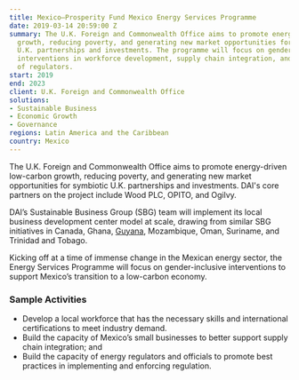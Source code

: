```yaml
---
title: Mexico—Prosperity Fund Mexico Energy Services Programme
date: 2019-03-14 20:59:00 Z
summary: The U.K. Foreign and Commonwealth Office aims to promote energy-driven low-carbon
  growth, reducing poverty, and generating new market opportunities for symbiotic
  U.K. partnerships and investments. The programme will focus on gender-inclusive
  interventions in workforce development, supply chain integration, and capacity building
  of regulators.
start: 2019
end: 2023
client: U.K. Foreign and Commonwealth Office
solutions:
- Sustainable Business
- Economic Growth
- Governance
regions: Latin America and the Caribbean
country: Mexico
---
```


The U.K. Foreign and Commonwealth Office aims to promote energy-driven low-carbon growth, reducing poverty, and generating new market opportunities for symbiotic U.K. partnerships and investments. DAI's core partners on the project include Wood PLC, OPITO, and Ogilvy.

DAI’s Sustainable Business Group (SBG) team will implement its local business development center model at scale, drawing from similar SBG initiatives in Canada, Ghana, [Guyana](https://www.dai.com/our-work/projects/guyana-centre-for-local-business-development), Mozambique, Oman, Suriname, and Trinidad and Tobago.

Kicking off at a time of immense change in the Mexican energy sector, the Energy Services Programme will focus on gender-inclusive interventions to support Mexico’s transition to a low-carbon economy.

### Sample Activities
  
* Develop a local workforce that has the necessary skills and international certifications to meet industry demand.
* Build the capacity of Mexico’s small businesses to better support supply chain integration; and
* Build the capacity of energy regulators and officials to promote best practices in implementing and enforcing regulation.

